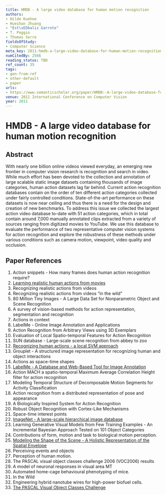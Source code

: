 ```yaml
---
title: HMDB - A large video database for human motion recognition
authors:
- Hilde Kuehne
- Hueihan Jhuang
- "Est\xEDbaliz Garrote"
- T. Poggio
- Thomas Serre
fieldsOfStudy:
- Computer Science
meta_key: 2011-hmdb-a-large-video-database-for-human-motion-recognition
numCitedBy: 2566
reading_status: TBD
ref_count: 35
tags:
- gen-from-ref
- other-default
- paper
urls:
- https://www.semanticscholar.org/paper/HMDB:-A-large-video-database-for-human-motion-Kuehne-Jhuang/8b3b8848a311c501e704c45c6d50430ab7068956?sort=total-citations
venue: 2011 International Conference on Computer Vision
year: 2011
---
```


# HMDB - A large video database for human motion recognition

## Abstract

With nearly one billion online videos viewed everyday, an emerging new frontier in computer vision research is recognition and search in video. While much effort has been devoted to the collection and annotation of large scalable static image datasets containing thousands of image categories, human action datasets lag far behind. Current action recognition databases contain on the order of ten different action categories collected under fairly controlled conditions. State-of-the-art performance on these datasets is now near ceiling and thus there is a need for the design and creation of new benchmarks. To address this issue we collected the largest action video database to-date with 51 action categories, which in total contain around 7,000 manually annotated clips extracted from a variety of sources ranging from digitized movies to YouTube. We use this database to evaluate the performance of two representative computer vision systems for action recognition and explore the robustness of these methods under various conditions such as camera motion, viewpoint, video quality and occlusion.

## Paper References

1. Action snippets - How many frames does human action recognition require?
2. [Learning realistic human actions from movies](2008-learning-realistic-human-actions-from-movies.md)
3. Recognizing realistic actions from videos
4. Recognizing realistic actions from videos “in the wild”
5. 80 Million Tiny Images - A Large Data Set for Nonparametric Object and Scene Recognition
6. A survey of vision-based methods for action representation, segmentation and recognition
7. Actions in context
8. LabelMe - Online Image Annotation and Applications
9. Action Recognition from Arbitrary Views using 3D Exemplars
10. Evaluation of Local Spatio-temporal Features for Action Recognition
11. SUN database - Large-scale scene recognition from abbey to zoo
12. [Recognizing human actions - a local SVM approach](2004-recognizing-human-actions-a-local-svm-approach.md)
13. Grouplet - A structured image representation for recognizing human and object interactions
14. Actions as space-time shapes
15. [LabelMe - A Database and Web-Based Tool for Image Annotation](2007-labelme-a-database-and-web-based-tool-for-image-annotation.md)
16. Action MACH a spatio-temporal Maximum Average Correlation Height filter for action recognition
17. Modeling Temporal Structure of Decomposable Motion Segments for Activity Classification
18. Action recognition from a distributed representation of pose and appearance
19. A Biologically Inspired System for Action Recognition
20. Robust Object Recognition with Cortex-Like Mechanisms
21. Space-time interest points
22. [ImageNet - A large-scale hierarchical image database](2009-imagenet-a-large-scale-hierarchical-image-database.md)
23. Learning Generative Visual Models from Few Training Examples - An Incremental Bayesian Approach Tested on 101 Object Categories
24. Contributions of form, motion and task to biological motion perception.
25. [Modeling the Shape of the Scene - A Holistic Representation of the Spatial Envelope](2004-modeling-the-shape-of-the-scene-a-holistic-representation-of-the-spatial-envelope.md)
26. Perceiving events and objects
27. Perception of human motion.
28. The PASCAL visual object classes challenge 2006 (VOC2006) results
29. A model of neuronal responses in visual area MT
30. Automated home-cage behavioural phenotyping of mice.
31. In the Wild
32. Engineering hybrid nanotube wires for high-power biofuel cells.
33. [The PASCAL Visual Object Classes Challenge](2006-the-pascal-visual-object-classes-challenge.md)
